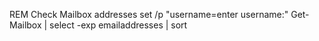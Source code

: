REM Check Mailbox addresses
set /p "username=enter username:"
Get-Mailbox <username> | select -exp emailaddresses | sort
